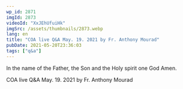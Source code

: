 ```yaml
---
wp_id: 2871
imgId: 2873
videoId: "XxJEhUfuiHk"
imgSrc: /assets/thumbnails/2873.webp
lang: en
title: "COA live Q&A May. 19. 2021 by Fr. Anthony Mourad"
pubDate: 2021-05-20T23:36:03
tags: ["q&a"]
---
```


<!-- page: 6 -->

<p>In the name of the Father, the Son and the Holy spirit one God Amen.</p>
<p>COA live Q&amp;A May. 19. 2021 by Fr. Anthony Mourad</p>

